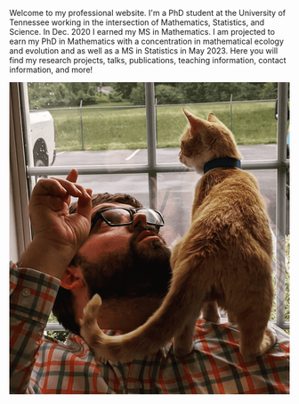 Welcome to my professional website. I'm a PhD student at the University of Tennessee working in the intersection of Mathematics, Statistics, and Science. In Dec. 2020 I earned my MS in Mathematics. I am projected to earn my PhD in Mathematics with a concentration in mathematical ecology and evolution and as well as a MS in Statistics in May 2023.  Here you will find my research projects, talks, publications, teaching information, contact information, and more! 


<img src="/_images/pro_pic.png" alt="image"/> 
